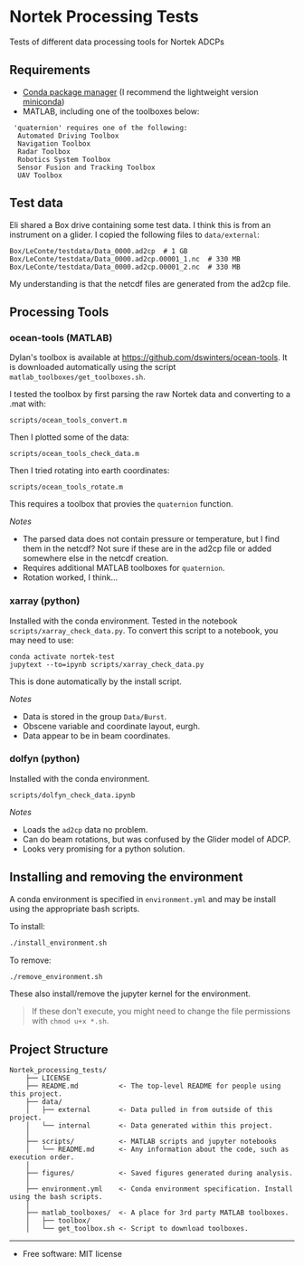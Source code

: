 # Nortek Processing Tests

Tests of different data processing tools for Nortek ADCPs

## Requirements


* [Conda package manager](https://conda.io/en/latest/) (I recommend the lightweight version [miniconda](https://docs.conda.io/en/latest/miniconda.html))
* MATLAB, including one of the toolboxes below:

```
 'quaternion' requires one of the following:
  Automated Driving Toolbox
  Navigation Toolbox
  Radar Toolbox
  Robotics System Toolbox
  Sensor Fusion and Tracking Toolbox
  UAV Toolbox
```

## Test data

Eli shared a Box drive containing some test data. I think this is from an instrument on a glider. I copied the following files to `data/external`:

```
Box/LeConte/testdata/Data_0000.ad2cp  # 1 GB 
Box/LeConte/testdata/Data_0000.ad2cp.00001_1.nc  # 330 MB 
Box/LeConte/testdata/Data_0000.ad2cp.00001_2.nc  # 330 MB 
```

My understanding is that the netcdf files are generated from the ad2cp file. 

## Processing Tools

### ocean-tools (MATLAB)

Dylan's toolbox is available at https://github.com/dswinters/ocean-tools. It is downloaded automatically using the script `matlab_toolboxes/get_toolboxes.sh`.

I tested the toolbox by first parsing the raw Nortek data and converting to a .mat with:

```
scripts/ocean_tools_convert.m
```

Then I plotted some of the data:

```
scripts/ocean_tools_check_data.m
```

Then I tried rotating into earth coordinates:

```
scripts/ocean_tools_rotate.m
```

This requires a toolbox that provies the `quaternion` function.

_Notes_

* The parsed data does not contain pressure or temperature, but I find them in the netcdf? Not sure if these are in the ad2cp file or added somewhere else in the netcdf creation.
* Requires additional MATLAB toolboxes for `quaternion`.
* Rotation worked, I think... 

### xarray (python)

Installed with the conda environment. Tested in the notebook `scripts/xarray_check_data.py`. To convert this script to a notebook, you may need to use:

```
conda activate nortek-test
jupytext --to=ipynb scripts/xarray_check_data.py
``` 

This is done automatically by the install script. 


_Notes_

* Data is stored in the group `Data/Burst`.
* Obscene variable and coordinate layout, eurgh.
* Data appear to be in beam coordinates. 

### dolfyn (python)

Installed with the conda environment.

```
scripts/dolfyn_check_data.ipynb
```

_Notes_

* Loads the `ad2cp` data no problem.
* Can do beam rotations, but was confused by the Glider model of ADCP.
* Looks very promising for a python solution. 

## Installing and removing the environment

A conda environment is specified in `environment.yml` and may be install using the appropriate bash scripts. 

To install:

```bash
./install_environment.sh
```

To remove:

```bash
./remove_environment.sh
```

These also install/remove the jupyter kernel for the environment.

> If these don't execute, you might need to change the file permissions with `chmod u+x *.sh`.

## Project Structure
```
Nortek_processing_tests/
    ├── LICENSE
    ├── README.md          <- The top-level README for people using this project.
    ├── data/
    │   ├── external       <- Data pulled in from outside of this project.
    │   └── internal       <- Data generated within this project.
    │
    ├── scripts/           <- MATLAB scripts and jupyter notebooks
    │   └── README.md      <- Any information about the code, such as execution order. 
    │
    ├── figures/           <- Saved figures generated during analysis.
    │
    ├── environment.yml    <- Conda environment specification. Install using the bash scripts.
    │
    ├── matlab_toolboxes/  <- A place for 3rd party MATLAB toolboxes.
    │   ├── toolbox/
    │   └── get_toolbox.sh <- Script to download toolboxes.
 ```

---

* Free software: MIT license

